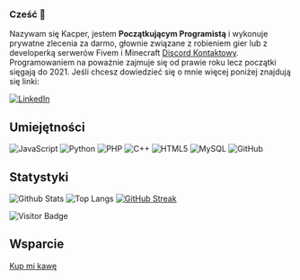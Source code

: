 ### Cześć 👋

Nazywam się Kacper, jestem **Początkującym Programistą** i wykonuje prywatne zlecenia za darmo, głownie związane z robieniem gier lub z developerką serwerów Fivem i Minecraft [Discord Kontaktowy](https://discord.com/users/819502015662653461). Programowaniem na poważnie zajmuje się od prawie roku lecz początki sięgają do 2021. Jeśli chcesz dowiedzieć się o mnie więcej poniżej znajdują się linki:

[![LinkedIn](https://img.shields.io/badge/linkedin-%230077B5.svg?style=for-the-badge&logo=linkedin&logoColor=white)](https://www.linkedin.com/in/koval-2-733096346/)

## Umiejętności

![JavaScript](https://img.shields.io/badge/-JavaScript-black?style=flat-square&logo=javascript)
![Python](https://img.shields.io/badge/-Python-black?style=flat-square&logo=Python)
![PHP](https://img.shields.io/badge/-Php-black?style=flat-square&logo=Php)
![C++](https://img.shields.io/badge/-C++-00599C?style=flat-square&logo=c)
![HTML5](https://img.shields.io/badge/-HTML5-E34F26?style=flat-square&logo=html5&logoColor=white)
![MySQL](https://img.shields.io/badge/-MySQL-black?style=flat-square&logo=mysql)
![GitHub](https://img.shields.io/badge/-GitHub-181717?style=flat-square&logo=github)

## Statystyki

![Github Stats](https://github-readme-stats.vercel.app/api?username=10Koval10&count_private=true&show_icons=true&include_all_commits=true&theme=dark&layout=compact)
![Top Langs](https://github-readme-stats.vercel.app/api/top-langs/?username=10Koval10&hide=TeX&layout=compact&theme=dark)
[![GitHub Streak](https://github-readme-streak-stats.herokuapp.com/?user=10Koval10)](https://git.io/streak-stats)

 
![Visitor Badge](https://visitor-badge.laobi.icu/badge?page_id=10Koval10.10Koval10)
## Wsparcie 

[Kup mi kawę](https://buymeacoffee.com/koval82pll)


